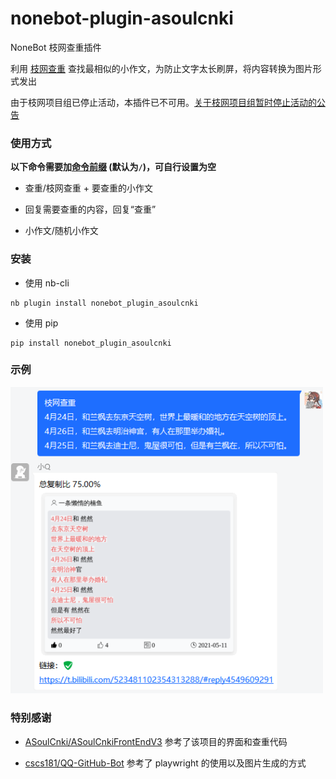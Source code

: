 # nonebot-plugin-asoulcnki

NoneBot 枝网查重插件

利用 [枝网查重](https://asoulcnki.asia/) 查找最相似的小作文，为防止文字太长刷屏，将内容转换为图片形式发出

由于枝网项目组已停止活动，本插件已不可用。[关于枝网项目组暂时停止活动的公告](https://t.bilibili.com/658607344806002729)

### 使用方式

**以下命令需要加[命令前缀](https://v2.nonebot.dev/docs/api/config#Config-command_start) (默认为`/`)，可自行设置为空**

- 查重/枝网查重 + 要查重的小作文

- 回复需要查重的内容，回复“查重”

- 小作文/随机小作文


### 安装

- 使用 nb-cli

```
nb plugin install nonebot_plugin_asoulcnki
```

- 使用 pip

```
pip install nonebot_plugin_asoulcnki
```


### 示例

<div align="left">
  <img src="./examples/1.png" width="500" />
</div>


### 特别感谢

- [ASoulCnki/ASoulCnkiFrontEndV3](https://github.com/ASoulCnki/ASoulCnkiFrontEndV3) 参考了该项目的界面和查重代码

- [cscs181/QQ-GitHub-Bot](https://github.com/cscs181/QQ-GitHub-Bot) 参考了 playwright 的使用以及图片生成的方式

